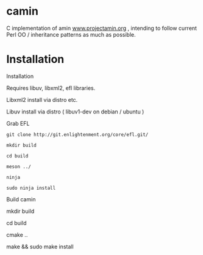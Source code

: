 camin
=====

C implementation of amin www.projectamin.org , intending to follow current Perl OO / inheritance patterns as much as possible.

Installation 
=====

Installation 

Requires libuv, libxml2, efl libraries.

Libxml2 install via distro etc.

Libuv install via distro ( libuv1-dev on debian / ubuntu )

Grab EFL 

`git clone http://git.enlightenment.org/core/efl.git/`

`mkdir build`

`cd build`

`meson ../`

`ninja`

`sudo ninja install`


Build camin 

mkdir build

cd build

cmake ..

make && sudo make install
